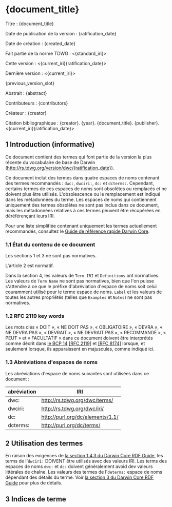 # {document_title}

Titre
: {document_title}

Date de publication de la version
: {ratification_date}

Date de création
: {created_date}

Fait partie de la norme TDWG
: <{standard_iri}>

Cette version
: <{current_iri}{ratification_date}>

Dernière version
: <{current_iri}>

{previous_version_slot}

Abstrait
: {abstract}

Contributeurs
: {contributors}

Créateur
: {creator}

Citation bibliographique
: {creator}. {year}. {document_title}. {publisher}. <{current_iri}{ratification_date}>


## 1 Introduction (informative)

Ce document contient des termes qui font partie de la version la plus récente du vocabulaire de base de Darwin (<http://rs.tdwg.org/version/dwc/{ratification_date}>).

Ce document inclut des termes dans quatre espaces de noms contenant des termes recommandés : `dwc:`, `dwciri:`, `dc:` et  `dcterms:`. Cependant, certains termes de ces espaces de noms sont obsolètes ou remplacés et ne doivent plus être utilisés. L'obsolescence ou le remplacement est indiqué dans les métadonnées du terme. Les espaces de noms qui contiennent uniquement des termes obsolètes ne sont pas inclus dans ce document, mais les métadonnées relatives à ces termes peuvent être récupérées en déréférençant leurs IRI.

Pour une liste simplifiée contenant uniquement les termes actuellement recommandés, consultez le [Guide de référence rapide Darwin Core](../terms/).

### 1.1 État du contenu de ce document

Les sections 1 et 3 ne sont pas normatives.

L'article 2 est normatif.

Dans la section 4, les valeurs de `Term IRI` et `Definitions` ont normatives. Les valeurs de `Term Name` ne sont pas normatives, bien que l'on puisse s'attendre à ce que le préfixe d'abréviation d'espace de noms soit celui couramment utilisé pour le terme espace de noms. `Label` et les valeurs de toutes les autres propriétés (telles que `Examples` et `Notes`) ne sont pas normatives.

### 1.2 RFC 2119 key words

Les mots clés « DOIT », « NE DOIT PAS », « OBLIGATOIRE », « DEVRA », « NE DEVRA PAS », « DEVRAIT », « NE DEVRAIT PAS », « RECOMMANDÉ », « PEUT » et « FACULTATIF » dans ce document doivent être interprétés comme décrit dans [le BCP 14](https://www.rfc-editor.org/info/bcp14) [\[RFC 2119\]](https://datatracker.ietf.org/doc/html/rfc2119) et [\[RFC 8174\]](https://datatracker.ietf.org/doc/html/rfc8174) lorsque, et seulement lorsque, ils apparaissent en majuscules, comme indiqué ici.

### 1.3 Abréviations d'espaces de noms

Les abréviations d'espace de noms suivantes sont utilisées dans ce document :

| abréviation | IRI |
| --- | --- |
| dwc: | http://rs.tdwg.org/dwc/terms/ |
| dwciri: | http://rs.tdwg.org/dwc/iri/ |
| dc: | http://purl.org/dc/elements/1.1/ |
| dcterms: | http://purl.org/dc/terms/ |

## 2 Utilisation des termes

En raison des exigences de [la section 1.4.3 du Darwin Core RDF Guide](../rdf/#143-use-of-darwin-core-terms-in-rdf-normative), les terms de l'`dwciri:` DOIVENT être utilisés avec des valeurs IRI. Les terms des espaces de noms `dwc:` et `dc:` doivent généralement avoid dev valeurs littérales de chaîne. Les valeurs des termes de l'`determs:` espace de noms dépendant des détails du terme. Voir [la section 3 du Darwin Core RDF Guide](../rdf/#3-term-reference-normative) pour plus de détails.

## 3 Indices de terme

